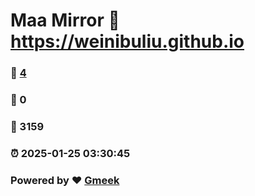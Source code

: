 # Maa Mirror :link: https://weinibuliu.github.io 
### :page_facing_up: [4](https://weinibuliu.github.io/tag.html) 
### :speech_balloon: 0 
### :hibiscus: 3159 
### :alarm_clock: 2025-01-25 03:30:45 
### Powered by :heart: [Gmeek](https://github.com/Meekdai/Gmeek)
